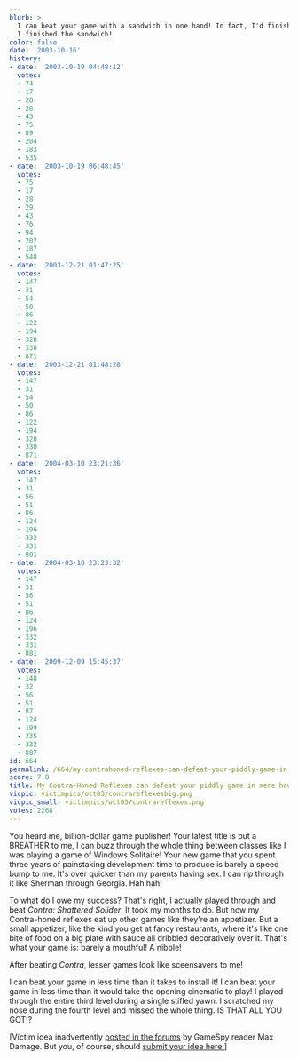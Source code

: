```yaml
---
blurb: >
  I can beat your game with a sandwich in one hand! In fact, I'd finish the game before
  I finished the sandwich!
color: false
date: '2003-10-16'
history:
- date: '2003-10-19 04:48:12'
  votes:
  - 74
  - 17
  - 28
  - 28
  - 43
  - 75
  - 89
  - 204
  - 183
  - 535
- date: '2003-10-19 06:48:45'
  votes:
  - 75
  - 17
  - 28
  - 29
  - 43
  - 76
  - 94
  - 207
  - 187
  - 548
- date: '2003-12-21 01:47:25'
  votes:
  - 147
  - 31
  - 54
  - 50
  - 86
  - 122
  - 194
  - 328
  - 330
  - 871
- date: '2003-12-21 01:48:28'
  votes:
  - 147
  - 31
  - 54
  - 50
  - 86
  - 122
  - 194
  - 328
  - 330
  - 871
- date: '2004-03-10 23:21:36'
  votes:
  - 147
  - 31
  - 56
  - 51
  - 86
  - 124
  - 196
  - 332
  - 331
  - 881
- date: '2004-03-10 23:23:32'
  votes:
  - 147
  - 31
  - 56
  - 51
  - 86
  - 124
  - 196
  - 332
  - 331
  - 881
- date: '2009-12-09 15:45:37'
  votes:
  - 148
  - 32
  - 56
  - 51
  - 87
  - 124
  - 199
  - 335
  - 332
  - 887
id: 664
permalink: /664/my-contrahoned-reflexes-can-defeat-your-piddly-game-in-mere-hours/
score: 7.8
title: My Contra-Honed Reflexes can defeat your piddly game in mere hours!
vicpic: victimpics/oct03/contrareflexesbig.png
vicpic_small: victimpics/oct03/contrareflexes.png
votes: 2268
---
```


You heard me, billion-dollar game publisher! Your latest title is but a
BREATHER to me, I can buzz through the whole thing between classes like
I was playing a game of Windows Solitaire! Your new game that you spent
three years of painstaking development time to produce is barely a speed
bump to me. It's over quicker than my parents having sex. I can rip
through it like Sherman through Georgia. Hah hah!

To what do I owe my success? That's right, I actually played through and
beat *Contra: Shattered Solider*. It took my months to do. But now my
Contra-honed reflexes eat up other games like they're an appetizer. But
a small appetizer, like the kind you get at fancy restaurants, where
it's like one bite of food on a big plate with sauce all dribbled
decoratively over it. That's what your game is: barely a mouthful! A
nibble!

After beating *Contra*, lesser games look like sceensavers to me!

I can beat your game in less time than it takes to install it! I can
beat your game in less time than it would take the opening cinematic to
play! I played through the entire third level during a single stifled
yawn. I scratched my nose during the fourth level and missed the whole
thing. IS THAT ALL YOU GOT!?

\[Victim idea inadvertently [posted in the
forums](https://web.archive.org/web/20031016000000/http://www.forumplanet.com/gamespy/topic.asp?fid=1422&tid=1190975)
by GameSpy reader Max Damage. But you, of course, should [submit your
idea
here.](https://web.archive.org/web/20031016000000/http://feedback.gamespy.com/)\]